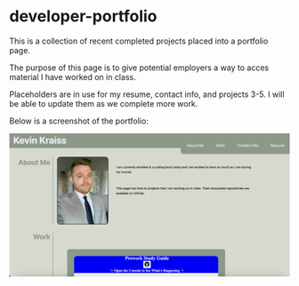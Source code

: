 # developer-portfolio
This is a collection of recent completed projects placed into a portfolio page.

The purpose of this page is to give potential employers a way to acces material I have worked on in class. 

Placeholders are in use for my resume, contact info, and projects 3-5. I will be able to update them as we complete more work.

Below is a screenshot of the portfolio:

![preview](./assets/images/readme.png)
